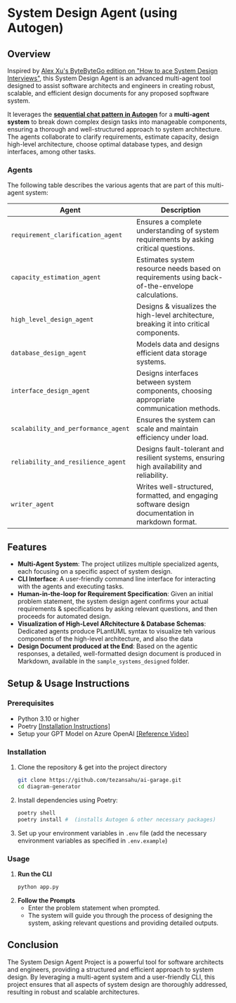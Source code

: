 # System Design Agent (using Autogen)

## Overview

Inspired by [Alex Xu's ByteByteGo edition on "How to ace System Design Interviews"](https://blog.bytebytego.com/p/ep141-how-to-ace-system-design-interviews), this System Design Agent is an advanced multi-agent tool designed to assist software architects and engineers in creating robust, scalable, and efficient design documents for any proposed sopftware system. 

It leverages the **[sequential chat pattern in Autogen](https://microsoft.github.io/autogen/0.2/docs/tutorial/conversation-patterns#sequential-chats)** for a **multi-agent system** to break down complex design tasks into manageable components, ensuring a thorough and well-structured approach to system architecture. The agents collaborate to clarify requirements, estimate capacity, design high-level architecture, choose optimal database types, and design interfaces, among other tasks.

### Agents

The following table describes the various agents that are part of this multi-agent system:

| Agent                        | Description                                                                                           |
|-----------------------------------|-------------------------------------------------------------------------------------------------------|
| `requirement_clarification_agent` | Ensures a complete understanding of system requirements by asking critical questions.                 |
| `capacity_estimation_agent`       | Estimates system resource needs based on requirements using back-of-the-envelope calculations.                                               |
| `high_level_design_agent`         | Designs & visualizes the high-level architecture, breaking it into critical components.                            |
| `database_design_agent`           | Models data and designs efficient data storage systems.                                               |
| `interface_design_agent`          | Designs interfaces between system components, choosing appropriate communication methods.             |
| `scalability_and_performance_agent` | Ensures the system can scale and maintain efficiency under load.                                      |
| `reliability_and_resilience_agent` | Designs fault-tolerant and resilient systems, ensuring high availability and reliability.              |
| `writer_agent`                    | Writes well-structured, formatted, and engaging software design documentation in markdown format.     |


## Features

- **Multi-Agent System**: The project utilizes multiple specialized agents, each focusing on a specific aspect of system design.
- **CLI Interface**: A user-friendly command line interface for interacting with the agents and executing tasks.
- **Human-in-the-loop for Requirement Specification**: Given an initial problem statement, the system design agent confirms your actual requirements & specifications by asking relevant questions, and then proceeds for automated design.
- **Visualization of High-Level ARchitecture & Database Schemas**: Dedicated agents produce PLantUML syntax to visualize teh various components of the high-level architecture, and also the data
- **Design Document produced at the End**: Based on the agentic responses, a detailed, well-formatted design document is produced in Markdown, available in the `sample_systems_designed` folder.


## Setup & Usage Instructions

### Prerequisites

- Python 3.10 or higher
- Poetry [[Installation Instructions]](https://python-poetry.org/docs/#installation)
- Setup your GPT Model on Azure OpenAI [[Reference Video]](https://youtu.be/H_1Ge6wxaaE?si=_mv-I8w2VB7D1PhB)

### Installation
  1. Clone the repository & get into the project directory
     ```sh
     git clone https://github.com/tezansahu/ai-garage.git
     cd diagram-generator
     ```
  2. Install dependencies using Poetry:
     ```sh
     poetry shell
     poetry install #  (installs Autogen & other necessary packages) 
     ```
  3. Set up your environment variables in `.env` file (add the necessary environment variables as specified in `.env.example`)

### Usage

1. **Run the CLI**
    ```sh
    python app.py
    ```
2. **Follow the Prompts**
    - Enter the problem statement when prompted.
    - The system will guide you through the process of designing the system, asking relevant questions and providing detailed outputs.


## Conclusion

The System Design Agent Project is a powerful tool for software architects and engineers, providing a structured and efficient approach to system design. By leveraging a multi-agent system and a user-friendly CLI, this project ensures that all aspects of system design are thoroughly addressed, resulting in robust and scalable architectures.